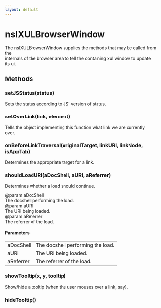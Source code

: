 ```yaml
---
layout: default
---
```


# nsIXULBrowserWindow #
  
The nsIXULBrowserWindow supplies the methods that may be called from the  
internals of the browser area to tell the containing xul window to update  
its ui.   
  

## Methods ##

### setJSStatus(status) ###
  
Sets the status according to JS' version of status.  
  

### setOverLink(link, element) ###
  
Tells the object implementing this function what link we are currently  
over.  
  

### onBeforeLinkTraversal(originalTarget, linkURI, linkNode, isAppTab) ###
  
Determines the appropriate target for a link.  
  

### shouldLoadURI(aDocShell, aURI, aReferrer) ###
  
Determines whether a load should continue.  
  
@param aDocShell  
       The docshell performing the load.  
@param aURI  
       The URI being loaded.  
@param aReferrer  
       The referrer of the load.  
  

#### Parameters ####

<table>

<tr>
<td>aDocShell</td>
<td>       The docshell performing the load.  
</td>
</tr>

<tr>
<td>aURI</td>
<td>       The URI being loaded.  
</td>
</tr>

<tr>
<td>aReferrer</td>
<td>       The referrer of the load.  
</td>
</tr>

</table>

### showTooltip(x, y, tooltip) ###
  
Show/hide a tooltip (when the user mouses over a link, say).  
  

### hideTooltip() ###
